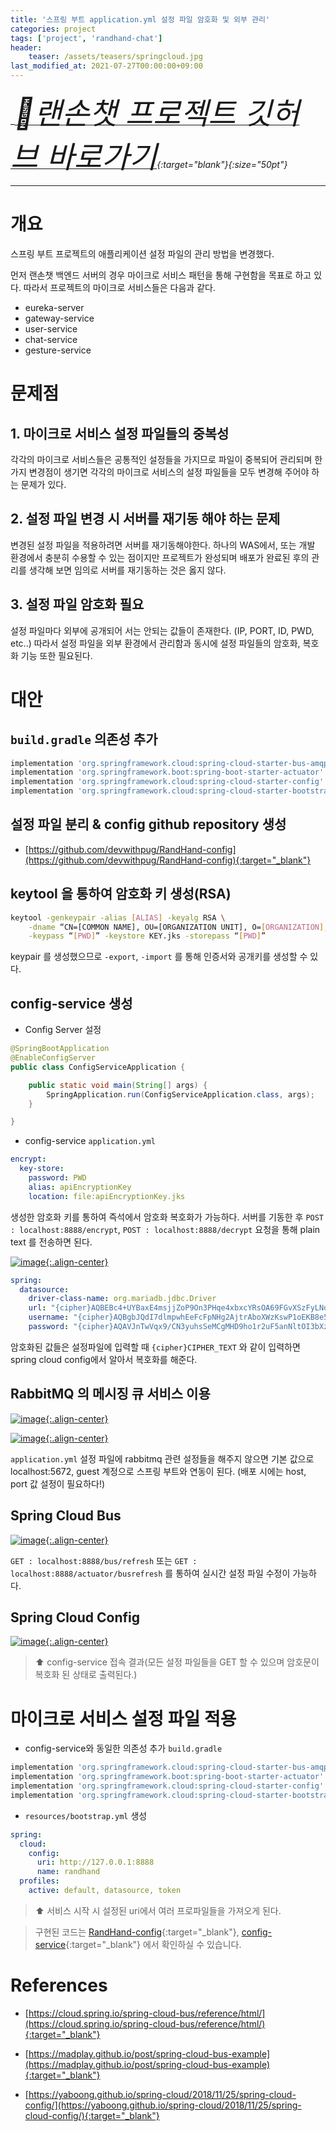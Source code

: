 ```yaml
---
title: '스프링 부트 application.yml 설정 파일 암호화 및 외부 관리'
categories: project
tags: ['project', 'randhand-chat']
header:
    teaser: /assets/teasers/springcloud.jpg
last_modified_at: 2021-07-27T00:00:00+09:00
---
```


__[<font size="50">👋랜손챗 프로젝트 깃허브 바로가기</font>](https://github.com/devwithpug/RandHand-Chat){:target="_blank"}{:size="50pt"}__

- - -

# 개요

스프링 부트 프로젝트의 애플리케이션 설정 파일의 관리 방법을 변경했다.

먼저 랜손챗 백엔드 서버의 경우 마이크로 서비스 패턴을 통해 구현함을 목표로 하고 있다. 따라서 프로젝트의 마이크로 서비스들은 다음과 같다.

- eureka-server
- gateway-service
- user-service
- chat-service
- gesture-service

# 문제점

## 1. __마이크로 서비스 설정 파일들의 중복성__

각각의 마이크로 서비스들은 공통적인 설정들을 가지므로 파일이 중복되어 관리되며 한 가지 변경점이 생기면 각각의 마이크로 서비스의 설정 파일들을 모두 변경해 주어야 하는 문제가 있다.

## 2. __설정 파일 변경 시 서버를 재기동 해야 하는 문제__

변경된 설정 파일을 적용하려면 서버를 재기동해야한다. 하나의 WAS에서, 또는 개발 환경에서 충분히 수용할 수 있는 점이지만 프로젝트가 완성되며 배포가 완료된 후의 관리를 생각해 보면 임의로 서버를 재기동하는 것은 옳지 않다.

## 3. __설정 파일 암호화 필요__

설정 파일마다 외부에 공개되어 서는 안되는 값들이 존재한다. (IP, PORT, ID, PWD, etc..) 따라서 설정 파일을 외부 환경에서 관리함과 동시에 설정 파일들의 암호화, 복호화 기능 또한 필요된다.

# 대안

## `build.gradle` 의존성 추가

```gradle
implementation 'org.springframework.cloud:spring-cloud-starter-bus-amqp'
implementation 'org.springframework.boot:spring-boot-starter-actuator'
implementation 'org.springframework.cloud:spring-cloud-starter-config'
implementation 'org.springframework.cloud:spring-cloud-starter-bootstrap'
```

## 설정 파일 분리 & config github repository 생성

* [https://github.com/devwithpug/RandHand-config](https://github.com/devwithpug/RandHand-config){:target="_blank"}

## keytool 을 통하여 암호화 키 생성(RSA)

```bash
keytool -genkeypair -alias [ALIAS] -keyalg RSA \
    -dname “CN=[COMMON NAME], OU=[ORGANIZATION UNIT], O=[ORGANIZATION], L=[LOCALITY], C=[COUNTRY]” \
    -keypass “[PWD]” -keystore KEY.jks -storepass “[PWD]”
```

keypair 를 생성했으므로 `-export`, `-import` 를 통해 인증서와 공개키를 생성할 수 있다.

## config-service 생성

* Config Server 설정

```java
@SpringBootApplication
@EnableConfigServer
public class ConfigServiceApplication {

    public static void main(String[] args) {
        SpringApplication.run(ConfigServiceApplication.class, args);
    }

}
```

* config-service `application.yml`

```yml
encrypt:
  key-store:
    password: PWD
    alias: apiEncryptionKey
    location: file:apiEncryptionKey.jks
```

생성한 암호화 키를 통하여 즉석에서 암호화 복호화가 가능하다. 서버를 기동한 후 `POST : localhost:8888/encrypt`, `POST : localhost:8888/decrypt` 요청을 통해 plain text 를 전송하면 된다.

[![image](https://user-images.githubusercontent.com/69145799/125932372-51845eeb-d536-4741-a673-6c07a7760c87.png){:.align-center}](https://user-images.githubusercontent.com/69145799/125932372-51845eeb-d536-4741-a673-6c07a7760c87.png)

```yml
spring:
  datasource:
    driver-class-name: org.mariadb.jdbc.Driver
    url: "{cipher}AQBEBc4+UYBaxE4msjjZoP9On3PHqe4xbxcYRsOA69FGvXSzFyLNdn8zbAmvjDA4Mjc58M/847CkxuxbImQx0SJUkBLb/8gCCnefayWWp8jDmk2eD46wDngApGY/XPvs/jmJi0VYui+9PXna8x2q8yyC/JeCPYWCK2iwrsKWrJoYroFWdCYJFrDD7BYcyxXlAa6R4wlsxo/j3EIbSWSac+r9ZZWfgJkNJiZ+jRV+cQTt+yJrn8eT8VuLGlpcVmKSSRhNhgqmZeoroSmZGjJaDL6I/lYww+ozH1+xQ25ynw872I5oIkYKaL1NiLyNJ56YLn25GWVlEExhJfD40kyRiH4GNW3AYZTzZ+GJPhf/DBtn77SOmMnB72ghAthI3TCL4f6/Z0DzMMpFQMg/ZveWLD0GYfQlDp2BZVEWCs4rBSmQVA=="
    username: "{cipher}AQBgbJQdI7dlmpwhEeFcFpNHg2AjtrAboXWzKswP1oEKB8e5LCHWF98MiZBWqvExtFj0RJG5EPicZzv2FztD0xo74dcpI1nYTBqMQoGciyb7JI5ms/WqMhHcYd0U1GbtKuezKrFceWuvzQwZLiK0LZ01Ti0J9k/3hKgN5kpUMYXT0m5GMWkZbvlFbFssBkifqv5vmOJlXN1DZD75tjAIMzMJZsxAhZK49gFyChzHrXbxlxNmisx85NnfrLvBqXsZVf/rNj3fgLVCL3hdy4VAYqaOpvtiVwOcc+fvykQWIObYLJ8poKm36o8JgZVvxpQXZEKFEGJ7Ra+eoryneQb8KTjPJvsgB80UJ8Nd44T/4Q3Quzj0fqa8ajfCFADr1fl6X0Y="
    password: "{cipher}AQAVJnTwVqx9/CN3yuhsSeMCgMHD9ho1r2uF5anNltOI3bXz/Whi+UkCeQG4bdC1RG9mSONwms1Uovq096PHXOtz2Ur53Irso8tLVJOs6WwhVekxQLDtR8qub5oX6STXSd8bOTaeSsXb+mOEjJ21NeY+JhYrvNkeCRO54XnAL+sw31uDYGPTG0FUf8dTaY86TPD/5CGR9ld6wfTcpml44ygQvrucKbbGbXQE77MpbwjqM5nr8QLZ/oIJxG7aARQfU++Didni4gNhTS+Qa+1bxRlKGtKVr3Ou4zRRo5c+NHcAViGAxnF09Fn8bQjBuZm+3kq0GLEtDBvp9DbnCZjiSRt7wWyxvj93wJbNX0JXhmR6JSsmccKc8qllU781lc019l4="
```

암호화된 값들은 설정파일에 입력할 때 `{cipher}CIPHER_TEXT` 와 같이 입력하면 spring cloud config에서 알아서 복호화를 해준다.



## RabbitMQ 의 메시징 큐 서비스 이용

[![image](https://user-images.githubusercontent.com/69145799/125928374-31bcac9a-ace7-4539-8082-e3cd9319fadf.png){:.align-center}](https://user-images.githubusercontent.com/69145799/125928374-31bcac9a-ace7-4539-8082-e3cd9319fadf.png)

[![image](https://user-images.githubusercontent.com/69145799/125930672-f911dddc-0a5f-40f7-85d4-99361013270c.png){:.align-center}](https://user-images.githubusercontent.com/69145799/125930672-f911dddc-0a5f-40f7-85d4-99361013270c.png)

`application.yml` 설정 파일에 rabbitmq 관련 설정들을 해주지 않으면 기본 값으로 localhost:5672, guest 계정으로 스프링 부트와 연동이 된다.
(배포 시에는 host, port 값 설정이 필요하다!)

## Spring Cloud Bus

[![image](https://user-images.githubusercontent.com/69145799/125930345-a1b0cbc4-3d44-43af-9382-5ca95386308c.png){:.align-center}](https://user-images.githubusercontent.com/69145799/125930345-a1b0cbc4-3d44-43af-9382-5ca95386308c.png)


`GET : localhost:8888/bus/refresh` 또는 `GET : localhost:8888/actuator/busrefresh` 를 통하여 실시간 설정 파일 수정이 가능하다.

## Spring Cloud Config

[![image](https://user-images.githubusercontent.com/69145799/127014523-9b795e1d-6998-49d8-b89a-dcdcd709425a.png){:.align-center}](https://user-images.githubusercontent.com/69145799/127014523-9b795e1d-6998-49d8-b89a-dcdcd709425a.png)

> ⬆ config-service 접속 결과(모든 설정 파일들을 GET 할 수 있으며 암호문이 복호화 된 상태로 출력된다.)

# 마이크로 서비스 설정 파일 적용

* config-service와 동일한 의존성 추가 `build.gradle`

```gradle
implementation 'org.springframework.cloud:spring-cloud-starter-bus-amqp'
implementation 'org.springframework.boot:spring-boot-starter-actuator'
implementation 'org.springframework.cloud:spring-cloud-starter-config'
implementation 'org.springframework.cloud:spring-cloud-starter-bootstrap'
```

* `resources/bootstrap.yml` 생성 

```yml
spring:
  cloud:
    config:
      uri: http://127.0.0.1:8888
      name: randhand
  profiles:
    active: default, datasource, token
```

> ⬆ 서비스 시작 시 설정된 uri에서 여러 프로파일들을 가져오게 된다.

> 구현된 코드는 [RandHand-config](https://github.com/devwithpug/RandHand-config){:target="_blank"}, [config-service](https://github.com/devwithpug/RandHand-Chat/tree/main/backend/config-service){:target="_blank"} 에서 확인하실 수 있습니다.

# References

* [https://cloud.spring.io/spring-cloud-bus/reference/html/](https://cloud.spring.io/spring-cloud-bus/reference/html/){:target="_blank"}

* [https://madplay.github.io/post/spring-cloud-bus-example](https://madplay.github.io/post/spring-cloud-bus-example){:target="_blank"}

* [https://yaboong.github.io/spring-cloud/2018/11/25/spring-cloud-config/](https://yaboong.github.io/spring-cloud/2018/11/25/spring-cloud-config/){:target="_blank"}